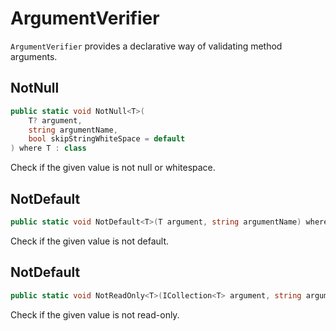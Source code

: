 # ArgumentVerifier

`ArgumentVerifier` provides a declarative way of validating method arguments.

## NotNull

```csharp
public static void NotNull<T>(
    T? argument,
    string argumentName,
    bool skipStringWhiteSpace = default
) where T : class
```

Check if the given value is not null or whitespace.

## NotDefault

```csharp
public static void NotDefault<T>(T argument, string argumentName) where T : struct
```

Check if the given value is not default.&#x20;

## NotDefault

```csharp
public static void NotReadOnly<T>(ICollection<T> argument, string argumentName)
```

Check if the given value is not read-only.
